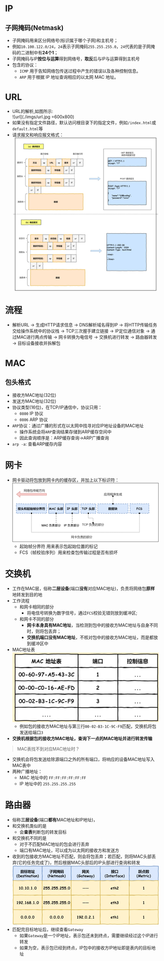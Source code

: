# IP  
## 子网掩码(Netmask)
- 子网掩码用来区分网络号(标识属于哪个子网)和主机号；
- 例如`10.100.122.0/24`，`24`表示子网掩码`255.255.255.0`，`24`代表的是子网掩码的二进制中有**24个1**；
- 子网掩码与IP**按位与运算**得到网络号，**取反**后与IP与运算得到主机号
- 包含的协议：
    - `ICMP` 用于告知网络包传送过程中产生的错误以及各种控制信息。
    - `ARP` 用于根据 IP 地址查询相应的以太网 MAC 地址。

# URL
- URL的解析,如图所示:  
    ![url](./imgs/url.jpg =600x800)
- 如果没有指定文件路径，默认访问根目录下的指定文件，例如`/index.html`或`default.html`等
- 请求报文和响应报文格式：
    ![request](./imgs/request.jpg)


# 流程
- 解析URL -> 生成HTTP请求信息 -> DNS解析域名得到IP -> 将HTTP传输任务交给操作系统中的协议栈 -> TCP三次握手建立链接 -> IP定位通信对象 -> 通过MAC进行两点传输 -> 网卡转换为电信号 -> 交换机进行转发 -> 路由器转发 -> 目标设备接收并拆解包

# MAC
## 包头格式
- 接收方MAC地址(32位)
- 发送方MAC地址(32位)
- 协议类型(16位)，在TCP/IP通信中，协议只用：
    - `0800` IP 协议
    - `0806` ARP 协议
- `ARP`协议：通过广播的形式在以太网中找寻对应IP地址设备的MAC地址
    - 操作系统会将`ARP`查询结果存储到ARP缓存空间中
    - 因此查询顺序是：ARP缓存查询->ARP广播查询
- `arp -a`: 查看ARP缓存内容

# 网卡
- 网卡驱动将包放到网卡内的缓存区，并加上以下标识符：
![netcard](./imgs/netcard.jpg)
    - 起始帧分界符 用来表示包起始位置的标记
    - FCS（帧校验序列）用来检查包传输过程是否有损坏

# 交换机
- 工作在MAC层，俗称**二层设备**(端口**没有**对应MAC地址)，负责将网络包**原样**地转发到目的地
- 工作流程
    - 和网卡相同的部分
        - 将电信号转换为数字信号，通过`FCS`校验无错则放到缓冲区;
    - 和网卡不同的部分
        - **网卡本身具有MAC地址**，当检测到包中的接收方MAC地址与自身不同时，则将包丢弃；
        - **交换机端口没有MAC地址**，不核对包中的接收方MAC地址，而是都放到缓冲区中
- MAC地址表
![switch](./imgs/switch.png)
    - 例如包的接收方MAC地址与第三行`00-02-B3-1C-9C-F9`匹配，交换机将包发送给端口`3`
- **交换机根据包的接收方MAC地址，查询下一点的MAC地址并进行转发传输**
> MAC表找不到对应MAC地址时？
- 交换机会将包发送给除源端口之外的所有端口，将响应的设备MAC地址写入MAC表中
- 两种广播地址：
    - MAC 地址中的 `FF:FF:FF:FF:FF:FF`
    - IP 地址中的 `255.255.255.255`

# 路由器
- 俗称**三层设备**(端口**都有**MAC地址和IP地址)，
- 和交换机类似的是
    - 会**查表**判断包的转发目标
- 和交换机不同的是
    - 对于不匹配MAC地址的包会进行丢弃
    - 端口有MAC地址，可以成为以太网的接收方和发送方
- 收到的包接收方MAC地址不匹配，则会将包丢弃；若匹配，则将MAC头部丢弃(它的任务完成了)，然后根据MAC头部后的IP头部进行查询和转发
![router](./imgs/router.png)
- 匹配完目标地址后，继续查看`Gateway`
    - 如果`Gateway`是一个IP地址，表示包还未到终点，需要继续经过这个IP进行转发
    - 如果为空，表示包已经到终点，IP包中的接收方IP地址即是表内的目标地址

